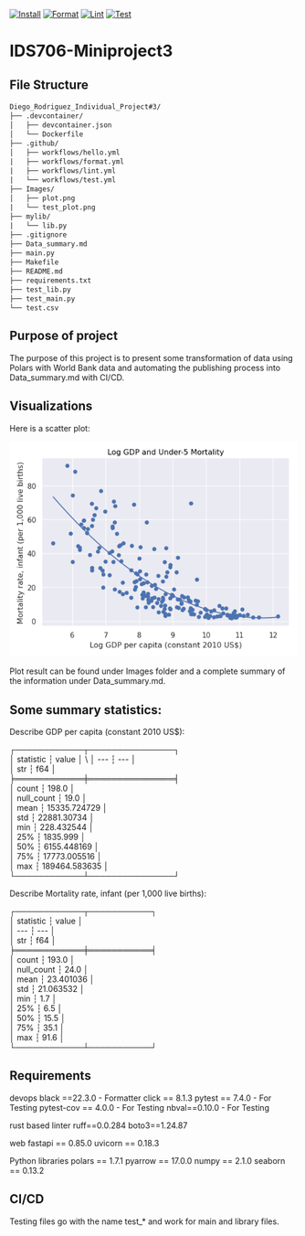 [![Install](https://github.com/nogibjj/Diego_Rodriguez_Individual_Project1/actions/workflows/hello.yml/badge.svg)](https://github.com/nogibjj/Diego_Rodriguez_Individual_Project1/actions/workflows/hello.yml)
[![Format](https://github.com/nogibjj/Diego_Rodriguez_Individual_Project1/actions/workflows/format.yml/badge.svg)](https://github.com/nogibjj/Diego_Rodriguez_Individual_Project1/actions/workflows/format.yml)
[![Lint](https://github.com/nogibjj/Diego_Rodriguez_Individual_Project1/actions/workflows/lint.yml/badge.svg)](https://github.com/nogibjj/Diego_Rodriguez_Individual_Project1/actions/workflows/lint.yml)
[![Test](https://github.com/nogibjj/Diego_Rodriguez_Individual_Project1/actions/workflows/test.yml/badge.svg)](https://github.com/nogibjj/Diego_Rodriguez_Individual_Project1/actions/workflows/test.yml)
# IDS706-Miniproject3
## File Structure 
```
Diego_Rodriguez_Individual_Project#3/
├── .devcontainer/
│   ├── devcontainer.json
│   └── Dockerfile
├── .github/
│   ├── workflows/hello.yml
|   ├── workflows/format.yml
|   ├── workflows/lint.yml
|   └── workflows/test.yml
├── Images/
│   ├── plot.png
|   └── test_plot.png
├── mylib/
|   └── lib.py
├── .gitignore
├── Data_summary.md
├── main.py
├── Makefile
├── README.md
├── requirements.txt
├── test_lib.py
├── test_main.py
└── test.csv
```

## Purpose of project
The purpose of this project is to present some transformation of data using Polars with World Bank data and automating the publishing process into Data_summary.md with CI/CD. 


## Visualizations
Here is a scatter plot:

![scatter_plot](images/plot.png)

Plot result can be found under Images folder and a complete summary of the information under Data_summary.md.

## Some summary statistics:
Describe GDP per capita (constant 2010 US$):

┌────────────┬───────────────┐ \
│ statistic  ┆ value         │ \ 
│ ---        ┆ ---           │ \
│ str        ┆ f64           │ \
╞════════════╪═══════════════╡ \
│ count      ┆ 198.0         │ \
│ null_count ┆ 19.0          │ \
│ mean       ┆ 15335.724729  │ \
│ std        ┆ 22881.30734   │ \
│ min        ┆ 228.432544    │ \
│ 25%        ┆ 1835.999      │ \
│ 50%        ┆ 6155.448169   │ \
│ 75%        ┆ 17773.005516  │ \
│ max        ┆ 189464.583635 │ \
└────────────┴───────────────┘ 

Describe Mortality rate, infant (per 1,000 live births):

┌────────────┬───────────┐ \
│ statistic  ┆ value     │ \
│ ---        ┆ ---       │ \
│ str        ┆ f64       │ \
╞════════════╪═══════════╡ \
│ count      ┆ 193.0     │ \
│ null_count ┆ 24.0      │ \
│ mean       ┆ 23.401036 │ \
│ std        ┆ 21.063532 │ \
│ min        ┆ 1.7       │ \
│ 25%        ┆ 6.5       │ \
│ 50%        ┆ 15.5      │ \
│ 75%        ┆ 35.1      │ \
│ max        ┆ 91.6      │ \
└────────────┴───────────┘ 
## Requirements
devops
black ==22.3.0 - Formatter 
click == 8.1.3
pytest == 7.4.0  - For Testing
pytest-cov == 4.0.0 - For Testing
nbval==0.10.0 - For Testing

rust based linter
ruff==0.0.284
boto3==1.24.87

web
fastapi == 0.85.0
uvicorn == 0.18.3

Python libraries
polars == 1.7.1
pyarrow == 17.0.0
numpy == 2.1.0
seaborn == 0.13.2

## CI/CD
Testing files go with the name test_* and work for main and library files. 

